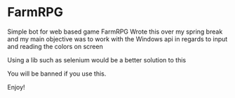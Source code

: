 # FarmRPG

Simple bot for web based game FarmRPG
Wrote this over my spring break and my main objective was to work with the Windows api in regards to input and reading the colors on screen

Using a lib such as selenium would be a better solution to this

You will be banned if you use this.

Enjoy!
